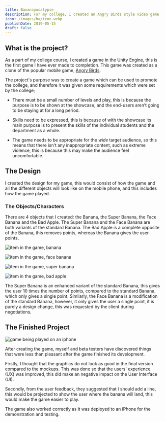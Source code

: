 ```yaml
---
title: Bananapocalypse
description: For my college, I created an Angry Birds style video game prototype within Unity to be played on a mobile phone.
icon: /images/ba/icon.webp
publishDate: 2019-05-15
draft: false
---
```


## What is the project?

As a part of my college course, I created a game in the Unity Engine, this is the first game I have ever made to completion. This game was created as a clone of the popular mobile game, [Angry Birds](https://www.angrybirds.com/ "Angry Birds's Homepage").

The project's purpose was to create a game which can be used to promote the college, and therefore it was given some requirements which were set by the college;

- There must be a small number of levels and play, this is because the purpose is to be shown at the showcase, and the end-users aren’t going to be staying at for a long period.

- Skills need to be expressed, this is because of with the showcase its main purpose is to present the skills of the individual students and the department as a whole.

- The game needs to be appropriate for the <em>wide</em> target audience, so this means that there isn't any inappropriate content, such as extreme violence, this is because this may make the audience feel uncomfortable.

## The Design

I created the design for my game, this would consist of how the game and all the different objects will look like on the mobile phone, and this includes how the game played.

### The Objects/Characters

There are 4 objects that I created: the Banana, the Super Banana, the Face Banana and the Bad Apple. The Super Banana and the Face Banana are both variants of the standard Banana. The Bad Apple is a complete opposite of the Banana, this removes points, whereas the Banana gives the user points.

<div class="flex-row">

![item in the game, banana](/images/ba/banana1.webp)

![item in the game, face banana](/images/ba/banana2.webp)

![item in the game, super banana](/images/ba/banana3.webp)

![item in the game, bad apple](/images/ba/bad-apple.webp)

</div>

The Super Banana is an enhanced variant of the standard Banana, this gives the user 10 times the number of points, compared to the standard Banana, which only gives a single point. Similarly, the Face Banana is a modification of the standard Banana, however, it only gives the user a single point, it is purely a design change, this was requested by the client during negotiations.

## The Finished Project

![game being played on an iphone](/images/ba/mobile-demo.webp)

After creating the game, myself and beta testers have discovered things that were less than pleasant after the game finished its development.

Firstly, I thought that the graphics do not look as good in the final version compared to the mockups. This was done so that the users' experience (UX) was improved, this did make an negative impact on the User Interface (UI).

Secondly, from the user feedback, they suggested that I should add a line, this would be projected to show the user where the banana will land, this would make the game easier to play.

The game also worked correctly as it was deployed to an iPhone for the demonstration and testing.
